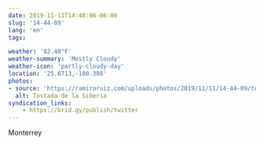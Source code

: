 ```yaml
---
date: 2019-11-11T14:48:06-06:00
slug: '14-44-09'
lang: 'en'
tags:

weather: '82.48°F'
weather-summary: 'Mostly Cloudy'
weather-icon: 'partly-cloudy-day'
location: '25.6713,-100.308'
photos:
- source: 'https://ramiroruiz.com/uploads/photos/2019/11/11/14-44-09/tostada-de-la-siberia.jpeg'
  alt: Tostada de la Siberia
syndication_links:
    - https://brid.gy/publish/twitter
---
```

Monterrey